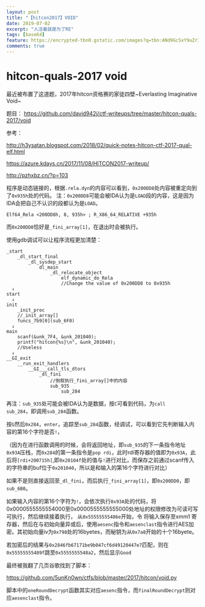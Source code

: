 ```yaml
---
layout: post
title: "【hitcon2017】VOID"
date: 2019-07-02
excerpt: "人活着就是为了RE"
tags: [base64]
feature: https://encrypted-tbn0.gstatic.com/images?q=tbn:ANd9GcSxY9uZrIg3c_k9KTMIWvhWH8brtQH569QRuSc-N7y1YEV-dUqp
comments: true
---
```


# hitcon-quals-2017 void

最近被布置了这道题，2017年hitcon资格赛的家徒四壁~Everlasting Imaginative Void~

题目：
https://github.com/david942j/ctf-writeups/tree/master/hitcon-quals-2017/void

参考：

http://h3ysatan.blogspot.com/2018/02/quick-notes-hitcon-ctf-2017-qual-elf.html

https://azure.kdays.cn/2017/11/08/HITCON2017-writeup/

http://pzhxbz.cn/?p=103

程序是动态链接的，根据``.rela.dyn``的内容可以看到，``0x200DD8``处内容被重定向到了``0x935h``处的代码。
注：``0x200DD8``可能会被IDA认为是``LOAD``段的内容，这是因为IDA会把自己不认识的段都认为是``LOAD``。

```
Elf64_Rela <200DD8h, 8, 935h> ; R_X86_64_RELATIVE +935h
```

而``0x200DD8``恰好是``_fini_array[1]``，在退出时会被执行。


使用gdb调试可以让程序流程更加清楚：

```
_start 
	_dl_start_final
		_dl_sysdep_start
			dl_main
				_dl_relocate_object
					elf_dynamic_do_Rela
					//Change the value of 0x200DD8 to 0x935h
  ↓
start
  ↓
init
	_init_proc
	//_init_array[]
	funcs_7b9[0](sub_6F0)	
  ↓
main
	scanf(&unk_7F4, &unk_201040);
	printf("hitcon{%s}\n", &unk_201040);
	//Useless
  ↓
__GI_exit
	__run_exit_handlers
		__GI___call_tls_dtors
			_dl_fini
				//倒叙执行_fini_array[]中的内容
				sub_935
					sub_284
```
再注：``sub_935``处可能会被IDA认为是数据，按``C``可看到代码，为``call    sub_284``，即调用``sub_284``函数。

按``G``然后``0x284``，``enter``，追踪至``sub_284``函数，经调试，可以看到它先判断输入内容的第16个字符是否``!``，

（因为在进行函数调用的时候，会将返回地址，即``sub_935``的下一条指令地址``0x93A``压栈，而``0x284``的第一条指令是``pop rdi``，此时rdi寄存器的值即为``0x93A``，此后将``[rdi+200715h]``,即``0x20104f``处的值与``!``进行对比，而保存之前通过scanf传入的字符串的buf位于``0x201040``，所以是和输入的第16个字符进行对比）

如果不是则直接返回至``_dl_fini``，而后执行``_fini_array[1]``，即``0x200DD0``，即``sub_6B0``。

如果输入内容的第16个字符为``!``，会依次执行``0x93A``处的代码，将0x0000555555554000至0x0000555555555000处地址的权限修改为可读可写可执行，然后继续接着执行，
从``0x55555555486e``开始，令
将输入保存至xmm1 寄存器，然后在与初始向量异或后，使用``aesenc``指令和``aesenclast``指令进行AES加密。其初始向量iv为``0x798``处的16byetes，而秘钥为从``0x7a8``开始的十个16byete。

若加密后的结果与``0x2846fb67171be9b047cf6d49120447e7``匹配，则在``0x55555555489f``跳至``0x5555555548a2``，然后显示``Good``

最终被我翻了几页谷歌找到了脚本：

https://github.com/5unKn0wn/ctfs/blob/master/2017/hitcon/void.py

脚本中的``oneRoundDecrypt``函数其实对应``aesenc``指令，而``finalRoundDecrypt``则对应``aesenclast``指令。
